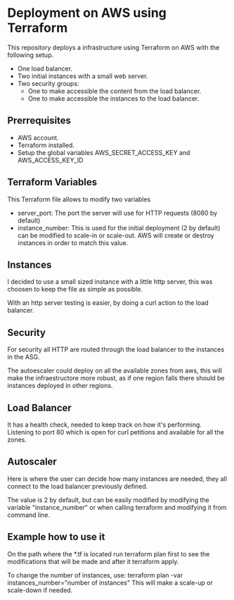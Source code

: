 # Deployment on AWS using Terraform

This repository deploys a infrastructure using Terraform on AWS with the following setup.

 - One load balancer.
 - Two initial instances with a small web server.
 - Two security groups:
	 - One to make accessible the content from the load balancer.
	 - One to make accessible the instances to the load balancer.

## Prerrequisites

 - AWS account.
 - Terraform installed.
 - Setup the global variables AWS_SECRET_ACCESS_KEY and  AWS_ACCESS_KEY_ID

## Terraform Variables
This Terraform file allows to modify two variables

 - server_port: The port the server will use for HTTP requests (8080 by default)
 - instance_number: This is used for the initial deployment (2 by default) can be modified to scale-in or scale-out. AWS will create or destroy instances in order to match this value.

## Instances

I decided to use a small sized instance with a little http server, this was choosen to keep the file as simple as possible.

With an http server testing is easier, by doing a curl action to the load balancer.

## Security

For security all HTTP are routed through the load balancer to the instances in the ASG.

The autoescaler could deploy on all the available zones from aws, this will make the infraestructore more robust, as if one region falls there should be instances deployed in other regions.

## Load Balancer

It has a health check, needed to keep track on how it's performing. Listening to port 80 which is open for curl petitions and available for all the zones. 

## Autoscaler

Here is where the user can decide how many instances are needed, they all connect to the load balancer previously defined. 

The value is 2 by default, but can be easily modified by modifying the variable "instance_number" or when calling terraform and modifying it from command line. 


## Example how to use it

On the path where the *.tf is located run terraform plan first to see the modifications that will be made and after it terraform apply.

To change the number of instances, use: terraform plan -var instances_number="number of instances" This will make a scale-up or scale-down if needed.
